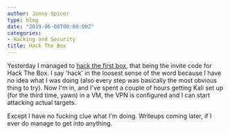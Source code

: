 ```yaml
---
author: Jonny Spicer
type: blog
date: "2019-06-08T00:00:00Z"
categories:
- Hacking and Security
title: Hack The Box
---
```

Yesterday I managed to [hack the first box](https://www.hackthebox.eu), that being the invite code for Hack The Box. I say 'hack' in the loosest sense of
the word because I have no idea what I was doing (also every step was basically the most obvious thing to try). Now I'm in, and I've spent a couple of hours
getting Kali set up (for the third time, yawn) in a VM, the VPN is configured and I can start attacking actual targets.

Except I have no fucking clue what I'm doing. Writeups coming later, if I ever do manage to get into anything.

